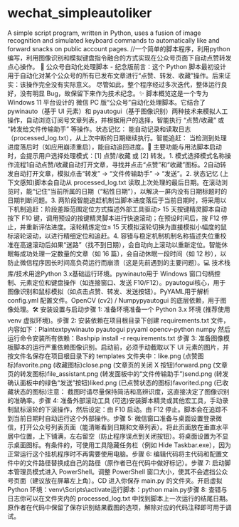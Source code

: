 # wechat_simpleautoliker
A simple script program, written in Python, uses a fusion of image recognition and simulated keyboard commands to automatically like and forward snacks on public account pages.
//一个简单的脚本程序，利用python编写，利用图像识别和模拟键盘指令融合的方式实现在公众号页面下自动点赞转发点心操作。
📜 公众号自动化处理脚本 - 纪念版前言：这个 Python 脚本最初设计用于自动化对某个公众号的所有已发布文章进行“点赞、转发、收藏”操作。后来证实：该操作完全没有实际意义。 尽管如此，整个程序经过多次迭代，整体运行良好，没有明显 Bug，故保留下来作为技术纪念。✨ 脚本概览这是一个专为 Windows 11 平台设计的 微信 PC 版“公众号”自动化处理脚本。它结合了 pywinauto（基于 UI 元素）和 pyautogui（基于图像识别）两种技术来模拟人工操作，自动浏览订阅号文章列表，并根据用户的选择，智能执行 “点赞/收藏” 或 “转发给文件传输助手” 等操作。状态记忆： 能自动记录和读取日志（processed_log.txt），从上次中断的日期继续执行。智能追赶： 当检测到处理进度落后时（如应用崩溃重启），能自动追回进度。🚀 主要功能与用法脚本启动时，会提示用户选择处理模式：[1] 点赞/收藏 或 [2] 转发。1. 模式选择模式名称操作流程1自动点赞/收藏自动打开文章，寻找并点击“点赞”和“收藏”图标。2自动转发自动打开文章，模拟点击“转发” $\rightarrow$ “文件传输助手” $\rightarrow$ “发送”。2. 状态记忆 (上下文感知)脚本会自动从 processed_log.txt 读取上次处理的最后日期。在滚动浏览时，能“记住”当前所属的日期（“粘性日期”），以解决一屏内没有日期标题时的日期判断问题。3. 两阶段智能追赶机制当脚本进度落后于当前日期时，将采用以下机制追赶：阶段差距范围定位方式描述外部工具驱动$>$ 15 天按键精灵脚本自动按下 F10 键，调用预设的按键精灵脚本进行快速滚动；在预设时间后，按 F12 停止，并重新评估进度。滚轮精炼定位$\le$ 15 天模拟滚轮切换为直接模拟小幅度的鼠标滚轮滚动，以进行精细定位和追赶。4. 容错与稳定机制机制名称描述失位重校准在高速滚动后如果“迷路”（找不到日期），会自动向上滚动以重新定位。智能休眠每成功处理一定数量的文章（如 16 篇），会自动休眠一段时间（如 12 秒），以防止微信程序因长时间高负荷运行而崩溃（这是先前遇到的主要问题）。💻 技术栈库/技术用途Python 3.x基础运行环境。pywinauto用于 Windows 窗口句柄控制、元素定位和键盘操作（如连接窗口、发送 F10/F12）。pyautogui核心，用于图像识别和鼠标模拟（如点击点赞、转发、发送按钮）。PyYAML用于解析 config.yml 配置文件。OpenCV (cv2) / Numpypyautogui 的底层依赖，用于图像处理。🛠️ 安装设置与启动步骤 1: 准备环境准备一个 Python 3.x 环境 (推荐使用 venv 虚拟环境)。步骤 2: 安装依赖在项目根目录下创建 requirements.txt 文件，内容如下：Plaintextpywinauto
pyautogui
pyyaml
opencv-python
numpy
然后运行命令安装所有依赖：Bashpip install -r requirements.txt
步骤 3: 准备图像模板脚本的运行严重依赖图像识别。启动前，必须手动截取以下 UI 元素的图片，并按文件名保存在项目根目录下的 templates 文件夹中：like.png (点赞图标)favorite.png (收藏图标)close.png (文章页的关闭 X 按钮)forward.png (文章页的转发图标)file_assistant.png (转发面板中的“文件传输助手”)send.png (转发确认面板中的绿色“发送”按钮)liked.png (已点赞状态的图标)favorited.png (已收藏状态的图标)注意： 截图时请尽量保持简洁和高辨识度，这直接决定了图像识别的准确率。步骤 4: 准备外部滚动工具 (可选)安装脚本精灵或其他宏工具，手动录制鼠标滚轮的下滚操作，然后设定：由 F10 启动。由 F12 停止。脚本会在追踪不到当前日期时自动运行这个外部操作。步骤 5: 微信窗口准备与桌面设置登录微信，打开公众号列表页面（能清晰看到日期和文章列表）。将此页面放在垂直水平居中位置，上下铺满，左右留空（防止程序误点到关闭按钮）。将桌面设置为不显示桌面图标。有条件的，可使用工具隐藏任务栏（例如 Hide Taskbar.exe），因为正常运行这个挂机程序时不再需要使用电脑。步骤 6: 编辑代码将主代码和配置文件中的文件路径替换成自己的路径（原作者已在代码中做好标记）。步骤 7: 启动脚本管理员模式进入 PowerShell。调整 PowerShell 窗口大小，使其不会遮挡公众号页面（建议放在屏幕左上角）。CD 进入你保存 main.py 的文件夹。开启虚拟 Python 环境：venv\Scripts\activate运行脚本：python main.py步骤 8: 查错与日志你可以在文件夹内的 processed_log.txt 中找到脚本上一次运行的结尾日期。原作者在代码中保留了保存识别结果截图的选项，解除对应的代码注释即可用于调试。
